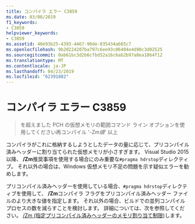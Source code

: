 ```yaml
---
title: コンパイラ エラー C3859
ms.date: 03/08/2019
f1_keywords:
- C3859
helpviewer_keywords:
- C3859
ms.assetid: 40e93b25-4393-4467-90de-035434a665c7
ms.openlocfilehash: 9b20224207ba797c6ee93c06404e4d90c3d02525
ms.sourcegitcommit: 0ab61bc3d2b6cfbd52a16c6ab2b97a8ea1864f12
ms.translationtype: MT
ms.contentlocale: ja-JP
ms.lasthandoff: 04/23/2019
ms.locfileid: "62391882"
---
```

# <a name="compiler-error-c3859"></a>コンパイラ エラー C3859

> を超えました PCH の仮想メモリの範囲コマンド ライン オプションを使用してください再コンパイル '-Zm*値*' 以上

コンパイラがこれに格納するしようとしたデータの量に応じて、プリコンパイル済みヘッダーに割り当てられた仮想メモリが小さすぎます。 Visual Studio 2015 以降、 **/Zm**推奨事項を使用する場合にのみ重要な`#pragma hdrstop`ディレクティブ。 それ以外の場合は、Windows 仮想メモリ不足の問題を示す疑似エラーを勧めします。

プリコンパイル済みヘッダーを使用している場合、`#pragma hdrstop`ディレクティブを使用して、 **/Zm**コンパイラ フラグをプリコンパイル済みヘッダー ファイルのより大きな値を指定します。 それ以外の場合、ビルドでの並列コンパイル プロセスの数を減らすことを検討します。 詳細については、次を参照してください。 [/Zm (指定プリコンパイル済みヘッダーのメモリ割り当て制限)](../../build/reference/zm-specify-precompiled-header-memory-allocation-limit.md)します。
